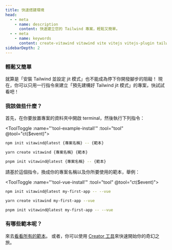 ```yaml
---
title: 快速搭建環境
head:
  - - meta
    - name: description
      content: 快速建立您的 Tailwind 專案，輕鬆又簡單。
  - - meta
    - name: keywords
      content: create-vitawind vitawind vite vitejs vitejs-plugin tailwind tailwindcss hmr react create-react-app vuecli vue-cli ng angular
sidebarDepth: 2
---
```


<script>
import CreateVitawind from '../.vitepress/components/CreateVitawind.vue'
import Badge from '../.vitepress/components/Badge.vue'
import ToolToggle from '../.vitepress/components/ToolToggle.vue'

export default{
  data () {
    return {
      tool: 'npm',
      storage: undefined
    }
  },
  mounted () {
    let tool = ''
    if (typeof window !== 'undefined') {
      if(window.localStorage.length>0) {
        tool = window.localStorage.getItem('tool')
      }
    }
    this.tool = tool?tool:'npm';
    this.ct(this.tool)
  },
  methods:{
    ct (event) {
      this.tool = event
      if (typeof window !== 'undefined') {
        window.localStorage.setItem('tool',event)
      }
      // if (this.storage = !) {
      //   this.storage.setItem('tool',event)
      // }
    }
  },
  components: {
    CreateVitawind,Badge,ToolToggle
  }
}
</script>

<!-- <Language /> -->

<CreateVitawind />

### 輕鬆又簡單
就算是「安裝 Tailwind 並設定 jit 模式」也不能成為停下你開發腳步的阻礙！ 現在，你可以只用一行指令來建立「預先建構好 Tailwind jit 模式」的專案，快試試看吧！

### 我該做些什麼？
首先，在你要放置專案的資料夾中開啟 terminal，然後執行下列指令：

<ToolToggle :name="'tool-example-install'" :tool="tool" @tool="ct($event)"><div v-if="tool === 'npm'">

```bash
npm init vitawind@latest {專案名稱} -- {範本}
```
</div><div v-if="tool === 'yarn'">

```bash
yarn create vitawind {專案名稱} {範本}
```
</div><div v-if="tool === 'pnpm'">

```bash
pnpm init vitawind@latest {專案名稱} -- {範本}
```
</div></ToolToggle>

請基於這個指令，換成你的專案名稱以及你所要使用的範本，舉例：

<ToolToggle :name="'tool-vue-install'" :tool="tool" @tool="ct($event)"><div v-if="tool === 'npm'">

```bash
npm init vitawind@latest my-first-app -- --vue
```
</div><div v-if="tool === 'yarn'">

```bash
yarn create vitawind my-first-app --vue
```
</div><div v-if="tool === 'pnpm'">

```bash
pnpm init vitawind@latest my-first-app -- --vue
```
</div></ToolToggle>

### 有哪些範本呢？
來去[看看所有的範本](./templates)。 或者，你可以使用 [Creator 工具](./creator)來快速開始你的奇幻之旅。